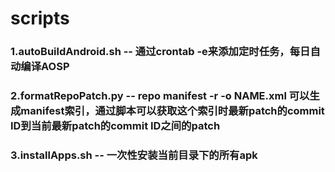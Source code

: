 # scripts

### 1.autoBuildAndroid.sh -- 通过crontab -e来添加定时任务，每日自动编译AOSP
### 2.formatRepoPatch.py -- repo manifest -r -o NAME.xml 可以生成manifest索引，通过脚本可以获取这个索引时最新patch的commit ID到当前最新patch的commit ID之间的patch
### 3.installApps.sh -- 一次性安装当前目录下的所有apk
